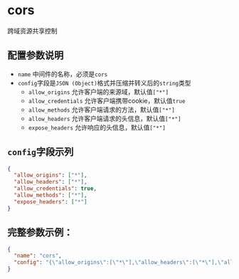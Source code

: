 # cors

跨域资源共享控制

## 配置参数说明
- `name` 中间件的名称，必须是`cors`
- `config`字段是`JSON (Object)`格式并压缩并转义后的`string`类型
  - `allow_origins` 允许客户端的来源域，默认值`["*"]`
  - `allow_credentials` 允许客户端携带cookie，默认值`true`
  - `allow_methods` 允许客户端请求的方法，默认值`["*"]`
  - `allow_headers` 允许客户端请求的头信息，默认值`["*"]`
  - `expose_headers` 允许响应的头信息，默认值`["*"]`

## `config`字段示列
```json
{
  "allow_origins": ["*"],
  "allow_headers": ["*"],
  "allow_credentials": true,
  "allow_methods": ["*"],
  "expose_headers": ["*"]
}
```

## 完整参数示例：
```json
{
  "name": "cors",
  "config": "{\"allow_origins\":[\"*\"],\"allow_headers\":[\"*\"],\"allow_credentials\":true,\"allow_methods\":[\"*\"],\"expose_headers\":[\"*\"]}"
}
```

